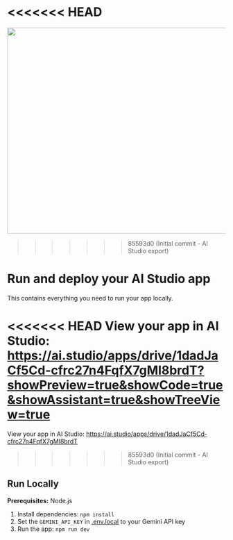 <<<<<<< HEAD
=======
<div align="center">
<img width="1200" height="475" alt="GHBanner" src="https://github.com/user-attachments/assets/0aa67016-6eaf-458a-adb2-6e31a0763ed6" />
</div>

>>>>>>> 85593d0 (Initial commit - AI Studio export)
# Run and deploy your AI Studio app

This contains everything you need to run your app locally.

<<<<<<< HEAD
View your app in AI Studio: https://ai.studio/apps/drive/1dadJaCf5Cd-cfrc27n4FqfX7gMl8brdT?showPreview=true&showCode=true&showAssistant=true&showTreeView=true
=======
View your app in AI Studio: https://ai.studio/apps/drive/1dadJaCf5Cd-cfrc27n4FqfX7gMl8brdT
>>>>>>> 85593d0 (Initial commit - AI Studio export)

## Run Locally

**Prerequisites:**  Node.js


1. Install dependencies:
   `npm install`
2. Set the `GEMINI_API_KEY` in [.env.local](.env.local) to your Gemini API key
3. Run the app:
   `npm run dev`
